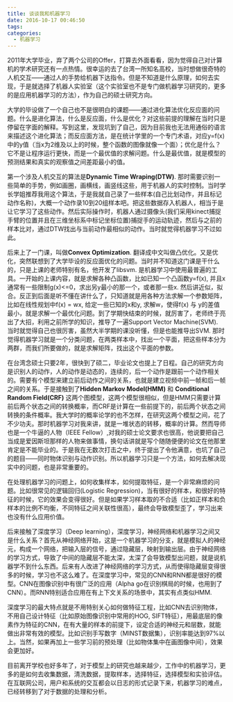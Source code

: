 ```yaml
---
title: 谈谈我和机器学习
date: 2016-10-17 00:46:50
tags: 
categories:
  - 机器学习
---
```

2011年大学毕业，弃了两个公司的Offer，打算去外面看看，因为觉得自己对计算机的学术研究还有一点热情。很幸运的去了台湾一所知名高校，当时想做很奇特的人机交互——通过人的手势给机器下达指令。但是不知道是什么原理，如何去实现，于是就选择了机器人实验室（这个实验室也不是专门做机器学习研究的，更多的是应用机器学习的方法），作为自己的硕士研究方向。

大学的毕设做了一个自己也不是很明白的课题——通过进化算法优化反应面的问题。什么是进化算法，什么是反应面，什么是优化？对这些前提的理解在当时只是停留在字面的解释。写到这里，发现坑到了自己，因为目前我也无法用通俗的语言来描述这个进化算法；而反应面方法，是在统计学里的一个专门术语，对应y=f(x)中的y值（当x为2维及以上的时候，整个函数的图像就像一个面）；优化是什么？它不是让程序运行更快，而是一个最优值的求解问题。什么是最优值，就是模型的预测结果和真实的观察值之间差距最小的值。

第一个涉及人机交互的算法是**Dynamic Time Wraping(DTW)**. 那时需要识别一些简单的手势，例如画圈，画横线，画竖线这些，用于机器人的实时控制。当时学长学姐推荐我用这个算法，于是我就自己录了一些样本(自己比划动作，并且标记动作名称)，大概一个动作录10到20组样本吧。把这些数据存入机器人，相当于是让它学习了这些动作。然后实际操作时，机器人通过摄像头(我们采用kinect捕捉手臂的位置并且在三维坐标系中标记坐标位置)捕捉手的运动轨迹，然后与之前的样本比对，通过DTW找出与当前动作最相似的动作。当时就觉得机器学习不过如此。

后来上了一门课，叫做**Convex Optimization**. 翻译成中文叫做凸优化。又是优化，突然联想到了大学毕设的反应面优化的问题。当时并不知道这门课是干什么的，只是上课的老师特别有名，他开发了libsvm. 是机器学习中使用最普遍的工具。一开始的上课内容，就是求解各种凸函数，比如已知一个凸函数y=f(x), 并且x通常有一些限制g(x)<=0，求出另y最小的那一个，或者那一些x.  然后讲近似，拟合。反正到后面是听不懂在讲什么了，只知道就是用各种方法求解一个参数矩阵，比如在线性规划中f(x) = wx, 给定一些已知的x和y, 求解w，使得f(x) 与 y的差值最小，就是求解一个最优化问题。到了学期快结束的时候，就厉害了，老师终于亮出了大招，利用之前所学的知识，推导了一遍Support Vector Machine(SVM). 当时就觉得自己也很厉害，虽然大半学期的课没听懂，但是也能推导出SVM. 那时觉得机器学习就是一个分类问题，在两类样本中，找出一个平面，把这些样本分为两群，而我们所要做的，就是求解矩阵，找出这个平面的参数。

在台湾念硕士只要2年，很快到了硕二，毕业论文也提上了日程。自己的研究方向是识别人的动作，人的动作是动态的，连续的，后一个动作是跟前一个动作相关的。需要有个模型来建立前后动作之间的关系，也就是建立视频中前一帧和后一帧之间的关系。于是接触到了**Hidden Markov Model(HMM)** 和 **Conditional Random Field(CRF)** 这两个图模型，这两个模型很相似，但是HMM只需要计算前后两个状态之间的转换概率，而CRF是计算在一些前提下的，前后两个状态之间转换的条件概率。我大学时的概率论学的也不怎样，在研究这两个模型之间，花了不少功夫。那时机器学习对我来讲，就是一堆状态的转移，概率的计算。然而导师也是一个牛逼的人物（IEEE Fellow）,对我的硕士论文要求也很高，他说要把自己当成是爱因斯坦那样的人物来做事情，换句话讲就是写个随随便便的论文在他那里肯定是不能毕业的。于是我在无数次打击之中，终于提出了令他满意，也坑了自己的题目——同时物体识别与动作识别。所以机器学习只是一个方法，如何去解决现实中的问题，也是非常重要的。

在处理机器学习的问题上，如何收集样本，如何提取特征，是一个非常麻烦的问题。比如很常见的逻辑回归(Logistic Regression)，当有很好的样本，和很好的特征的时候，它的效果会变得很好。但是如果学习样本取的不合适（比如正样本和负样本的比例不均衡，不同特征之间关联性很高），最终会导致模型歪了，学习出来也没有什么应用价值。

后来接触了深度学习（Deep learning），深度学习，神经网络和机器学习之间又是什么关系？首先从神经网络开始，这是一个机器学习的分支，就是模拟人的神经元，构成一个网络，把输入层的信号，通过隐藏层，映射到输出层。由于神经网络的学习方式，导致了中间的隐藏层不能太深，太深了会导致模型出问题，就是说机器学不到什么东西。后来有人改进了神经网络的学习方式，从而使得隐藏层变得很多的时候，学习也不这么难了。在深度学习中，常见的CNN和RNN都是很好的模型。CNN在图像识别中有很广泛的应用（Alpha go在识别棋局的时候，也用到了CNN）。而RNN特别适合应用在有上下文关系的场景中，其实有点类似HMM.

深度学习的最大特点就是不用特别关心如何做特征工程，比如CNN去识别物体，不用自己设计特征（比如原始图像识别中常用的HOG, SIFT特征），用最底层的像素作为特征的CNN，在有大量的样本的前提下，设定合适的神经元和层数，就能做出非常有效的模型。比如识别手写数字（MINST数据集），识别率能达到97%以上。当然，如果再加上一些学习前的预处理（比如物体集中在画图像中间），效果会更加好。

目前离开学校也好多年了，对于模型上的研究也越来越少，工作中的机器学习，更多的是如何去收集数据，清洗数据，提取样本，选择特征，选择模型和实验评估。在互联网公司，用户和系统的交互都会以日志的形式记录下来，机器学习的难点，已经转移到了对于数据的处理和分析。